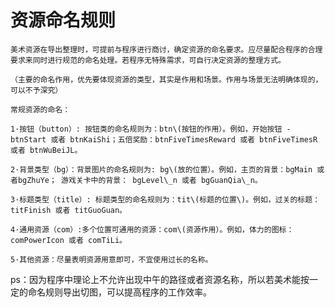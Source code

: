 # 资源命名规则

    美术资源在导出整理时，可提前与程序进行商讨，确定资源的命名要求。应尽量配合程序的合理要求来同时进行规范的命名处理。若程序无特殊需求，可自行决定资源的整理方式。

    （主要的命名作用，优先要体现资源的类型，其实是作用和场景。作用与场景无法明确体现的，可以不予深究）

    常规资源的命名：

    1·按钮（button）: 按钮类的命名规则为：btn\(按钮的作用）。例如，开始按钮 - btnStart 或者 btnKaiShi；五倍奖励：btnFiveTimesReward 或者 btnFiveTimesR 或者 btnWuBeiJL。

    2·背景类型（bg）：背景图片的命名规则为: bg\(放的位置）。例如，主页的背景：bgMain 或者bgZhuYe； 游戏关卡中的背景： bgLevel\_n 或者 bgGuanQia\_n。

    3·标题类型（title）: 标题类型的命名规则为：tit\(标题的位置\)。例如，过关的标题：titFinish 或者 titGuoGuan。

    4·通用资源（com）:多个位置可通用的资源：com\(资源作用）。例如，体力的图标：comPowerIcon 或者 comTiLi。

    5·其他资源：尽量表明资源用意即可，不宜使用过长的名称。

ps：因为程序中理论上不允许出现中午的路径或者资源名称，所以若美术能按一定的命名规则导出切图，可以提高程序的工作效率。

